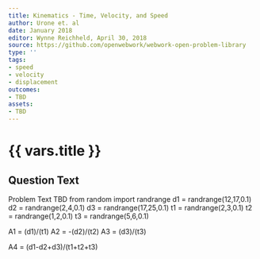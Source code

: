 ```yaml
---
title: Kinematics - Time, Velocity, and Speed
author: Urone et. al
date: January 2018
editor: Wynne Reichheld, April 30, 2018
source: https://github.com/openwebwork/webwork-open-problem-library
type: ''
tags:
- speed
- velocity
- displacement
outcomes:
- TBD
assets:
- TBD
---
```

# {{ vars.title }}

## Question Text

Problem Text TBD
from random import randrange
d1 = randrange(12,17,0.1)
d2 = randrange(2,4,0.1)
d3 = randrange(17,25,0.1)
t1 = randrange(2,3,0.1)
t2 = randrange(1,2,0.1)
t3 = randrange(5,6,0.1)

A1 = (d1)/(t1)
A2 = -(d2)/(t2)
A3 = (d3)/(t3)

A4 = (d1-d2+d3)/(t1+t2+t3)